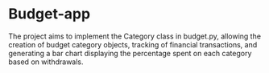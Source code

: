 # Budget-app
The project aims to implement the Category class in budget.py, allowing the creation of budget category objects, tracking of financial transactions, and generating a bar chart displaying the percentage spent on each category based on withdrawals.
